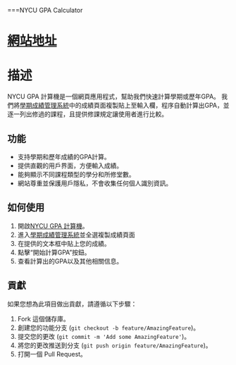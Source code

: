 ===NYCU GPA Calculator

# [網站地址](https://nycu-gpa-calculator.tigerxsk.com/)

# 描述
NYCU GPA 計算機是一個網頁應用程式，幫助我們快速計算學期或歷年GPA。
我們將[學期成績管理系統](https://regist.nycu.edu.tw/p_student/default.aspx)中的成績頁面複製貼上至輸入欄，程序自動計算出GPA，並逐一列出修過的課程，且提供修課規定讓使用者進行比較。

## 功能
- 支持學期和歷年成績的GPA計算。
- 提供直觀的用戶界面，方便輸入成績。
- 能夠顯示不同課程類型的學分和所修堂數。
- 網站尊重並保護用戶隱私，不會收集任何個人識別資訊。

## 如何使用
1. 開啟[NYCU GPA 計算機](https://nycu-gpa-calculator.tigerxsk.com/)。
2. 進入[學期成績管理系統](https://regist.nycu.edu.tw/p_student/default.aspx)並全選複製成績頁面
3. 在提供的文本框中貼上您的成績。
4. 點擊“開始計算GPA”按鈕。
5. 查看計算出的GPA以及其他相關信息。

## 貢獻
如果您想為此項目做出貢獻，請遵循以下步驟：
1. Fork 這個儲存庫。
2. 創建您的功能分支 (`git checkout -b feature/AmazingFeature`)。
3. 提交您的更改 (`git commit -m 'Add some AmazingFeature'`)。
4. 將您的更改推送到分支 (`git push origin feature/AmazingFeature`)。
5. 打開一個 Pull Request。